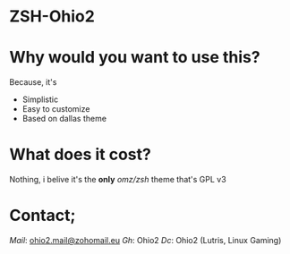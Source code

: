# ZSH-Ohio2
# Why would you want to use this?
Because, it's
* Simplistic
* Easy to customize
* Based on dallas theme
# What does it cost?
Nothing, i belive it's the **only** *omz/zsh* theme that's GPL v3
# Contact;
*Mail*: ohio2.mail@zohomail.eu
*Gh*: Ohio2
*Dc*: Ohio2 (Lutris, Linux Gaming)

